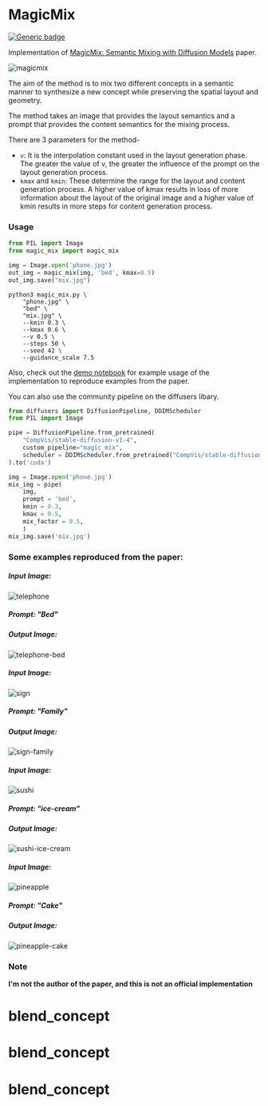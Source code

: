 # MagicMix
[![Generic badge](https://img.shields.io/badge/🤗-Open%20in%20Spaces-blue.svg)](https://huggingface.co/spaces/daspartho/MagicMix)

Implementation of [MagicMix: Semantic Mixing with Diffusion Models](https://arxiv.org/pdf/2210.16056.pdf) paper.

![magicmix](https://user-images.githubusercontent.com/59410571/206903603-6c8da6ef-69c4-4400-b4a3-aef9206ff396.png)

The aim of the method is to mix two different concepts in a semantic manner to synthesize a new concept while preserving the spatial layout and geometry.

The method takes an image that provides the layout semantics and a prompt that provides the content semantics for the mixing process.

There are 3 parameters for the method-
- `v`: It is the interpolation constant used in the layout generation phase. The greater the value of v, the greater the influence of the prompt on the layout generation process.
- `kmax` and `kmin`: These determine the range for the layout and content generation process. A higher value of kmax results in loss of more information about the layout of the original image and a higher value of kmin results in more steps for content generation process.

### Usage

```python
from PIL import Image
from magic_mix import magic_mix

img = Image.open('phone.jpg')
out_img = magic_mix(img, 'bed', kmax=0.5)
out_img.save("mix.jpg")
```
```
python3 magic_mix.py \
    "phone.jpg" \
    "bed" \
    "mix.jpg" \
    --kmin 0.3 \
    --kmax 0.6 \
    --v 0.5 \
    --steps 50 \
    --seed 42 \
    --guidance_scale 7.5
```
Also, check out the [demo notebook](https://github.com/daspartho/MagicMix/blob/main/demo.ipynb) for example usage of the implementation to reproduce examples from the paper.

You can also use the community pipeline on the diffusers libary.

```python
from diffusers import DiffusionPipeline, DDIMScheduler
from PIL import Image

pipe = DiffusionPipeline.from_pretrained(
    "CompVis/stable-diffusion-v1-4",
    custom_pipeline="magic_mix",
    scheduler = DDIMScheduler.from_pretrained("CompVis/stable-diffusion-v1-4", subfolder="scheduler"),
).to('cuda')

img = Image.open('phone.jpg')
mix_img = pipe(
    img, 
    prompt = 'bed', 
    kmin = 0.3,
    kmax = 0.5,
    mix_factor = 0.5,
    )
mix_img.save('mix.jpg')
```

### Some examples reproduced from the paper:

##### Input Image:

![telephone](https://user-images.githubusercontent.com/59410571/206903102-34e79b9f-9ed2-4fac-bb38-82871343c655.jpg)

##### Prompt: "Bed"

##### Output Image:

![telephone-bed](https://user-images.githubusercontent.com/59410571/206903104-913a671d-ef53-4ae4-919d-64c3059c8f67.jpg)

##### Input Image:

![sign](https://user-images.githubusercontent.com/59410571/206903307-b066dddd-8aaf-4104-9d5c-8427a51f37a7.jpg)

##### Prompt: "Family"

##### Output Image:

![sign-family](https://user-images.githubusercontent.com/59410571/206903320-7530a8ac-6594-4449-8328-bbc31befd9e8.jpg)

##### Input Image:

![sushi](https://user-images.githubusercontent.com/59410571/206903325-a06268ef-903e-434b-8365-68fb8b003d1e.jpg)

##### Prompt: "ice-cream"

##### Output Image:

![sushi-ice-cream](https://user-images.githubusercontent.com/59410571/206903341-e66d5c27-1543-489f-833b-dc8afc6c68e6.jpg)

##### Input Image:

![pineapple](https://user-images.githubusercontent.com/59410571/206903362-7c0464a7-ace4-4810-8fe3-37cab3d929a6.jpg)

##### Prompt: "Cake"

##### Output Image:

![pineapple-cake](https://user-images.githubusercontent.com/59410571/206903377-3b0fb63c-061e-4070-a8d1-eaca5738ae36.jpg)

### Note
**I'm not the author of the paper, and this is not an official implementation**
# blend_concept
# blend_concept
# blend_concept
